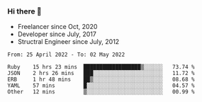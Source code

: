 ### Hi there 👋

- Freelancer since Oct, 2020
- Developer since July, 2017
- Structral Engineer since July, 2012

<!--START_SECTION:waka-->

```text
From: 25 April 2022 - To: 02 May 2022

Ruby    15 hrs 23 mins  ██████████████████▒░░░░░░   73.74 %
JSON    2 hrs 26 mins   ███░░░░░░░░░░░░░░░░░░░░░░   11.72 %
ERB     1 hr 48 mins    ██▒░░░░░░░░░░░░░░░░░░░░░░   08.68 %
YAML    57 mins         █░░░░░░░░░░░░░░░░░░░░░░░░   04.57 %
Other   12 mins         ▒░░░░░░░░░░░░░░░░░░░░░░░░   00.99 %
```

<!--END_SECTION:waka-->
